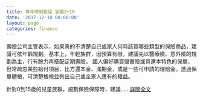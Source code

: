 ```yaml
---
title: 青年聰明投保 掌握2+10
date: '2017-12-10 00:00:00'
layout: page
categories: finance
---
```


壽險公司主管表示，如果真的不清楚自己或家人何時該買哪些類型的保險商品，建議可依年齡規劃。基本上，年輕族群，因預算有限，建議先以醫療險、意外險的規劃為主，行有餘力再搭配定期壽險。
國人偏好購買儲蓄險或具還本特色的保單，但常疏忽某些給付項目，比方還本金、滿期金，或是一些可申請的理賠金。透過保單體檢，可清楚檢視並列出自己或全家人應有的權益。

針對0到15歲的兒童族群，規劃保險保障時，建議......[詳閱全文](https://money.udn.com/money/story/5617/2866200)